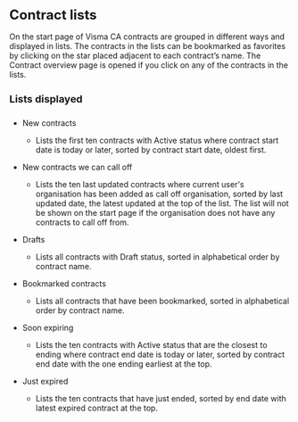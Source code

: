 <style> 
h1 { font-size:24px; } 
h2 { font-size:22px; } 
h3 { font-size:20px; } 
h4 { font-size:18px; } 
h5 { font-size:16px; }  
table th { font-size:14px !important; text-align:left !important; }
table td { font-size:14px !important; text-align:left !important; }
</style>

# Contract lists

On the start page of Visma CA contracts are grouped in different ways and displayed in lists. The contracts in the lists can be bookmarked as favorites by clicking on the star placed adjacent to each contract’s name. The Contract overview page is opened if you click on any of the contracts in the lists.

#### Lists displayed <a name="listsdisplayed"></h4> 

<ul>
  <li>
    <p spaces-before="0">
      New contracts
    </p>
    <ul>
      <li>
        Lists the first ten contracts with Active status where contract start date is today or later, sorted by contract start date, oldest first.
      </li>
    </ul>
  </li>
  <li>
    <p spaces-before="0">
      New contracts we can call off
    </p>
    <ul>
      <li>
        Lists the ten last updated contracts where current user's organisation has been added as call off organisation, sorted by last updated date, the latest updated at the top of the list. The list will not be shown on the start page if the organisation does not have any contracts to call off from.
      </li>
    </ul>
  </li>
  <li>
    <p spaces-before="0">
      Drafts
    </p>
    <ul>
      <li>
        Lists all contracts with Draft status, sorted in alphabetical order by contract name.
      </li>
    </ul>
  </li>
  <li>
    <p spaces-before="0">
      Bookmarked contracts
    </p>
    <ul>
      <li>
        Lists all contracts that have been bookmarked, sorted in alphabetical order by contract name.
      </li>
    </ul>
  </li>
  <li>
    <p spaces-before="0">
      Soon expiring
    </p>
    <ul>
      <li>
        Lists the ten contracts with Active status that are the closest to ending where contract end date is today or later, sorted by contract end date with the one ending earliest at the top.
      </li>
    </ul>
  </li>
  <li>
    <p spaces-before="0">
      Just expired
    </p>
    <ul>
      <li>
        Lists the ten contracts that have just ended, sorted by end date with latest expired contract at the top.
      </li>
    </ul>
  </li>
</ul>








